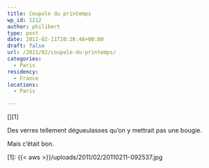 ```yaml
---
title: Coupole du printemps
wp_id: 1212
author: philibert
type: post
date: 2011-02-11T20:26:48+00:00
draft: false
url: /2011/02/coupole-du-printemps/
categories:
  - Paris
residency:
  - France
locations:
  - Paris

---
```

[<img src="{{< aws >}}/uploads/2011/02/20110211-092537.jpg" alt="" class="alignnone size-full" />][1]

Des verres tellement dégueulasses qu&rsquo;on y mettrait pas une bougie. 

Mais c&rsquo;était bon.

 [1]: {{< aws >}}/uploads/2011/02/20110211-092537.jpg